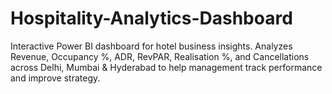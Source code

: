 # Hospitality-Analytics-Dashboard
Interactive Power BI dashboard for hotel business insights. Analyzes Revenue, Occupancy %, ADR, RevPAR, Realisation %, and Cancellations across Delhi, Mumbai &amp; Hyderabad to help management track performance and improve strategy.
